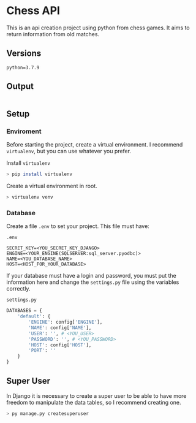 # Chess API

This is an api creation project using python from chess games. It aims to return information from old matches.

## Versions

    python=3.7.9
    

## Output

```json

```

## Setup

### Enviroment

Before starting the project, create a virtual environment. I recommend `virtualenv`, but you can use whatever you prefer.

Install `virtualenv`

```sh
> pip install virtualenv
```

Create a virtual environment in root.

```sh
> virtualenv venv
```

### Database

Create a file `.env` to set your project. This file must have:

`.env`

    SECRET_KEY=<YOU_SECRET_KEY_DJANGO>
    ENGINE=<YOUR_ENGINE(SQLSERVER:sql_server.pyodbc)>
    NAME=<YOU_DATABASE_NAME>
    HOST=<HOST_FOR_YOUR_DATABASE>

If your database must have a login and password, you must put the information here and change the `settings.py` file using the variables correctly.

`settings.py`
```py
DATABASES = {
    'default': {
        'ENGINE': config['ENGINE'],
        'NAME': config['NAME'],
        'USER': '', # <YOU_USER>
        'PASSWORD': '', # <YOU_PASSWORD>
        'HOST': config['HOST'],
        'PORT': ''
    }
}
```

## Super User

In Django it is necessary to create a super user to be able to have more freedom to manipulate the data tables, so I recommend creating one.

```sh
> py manage.py createsuperuser
```